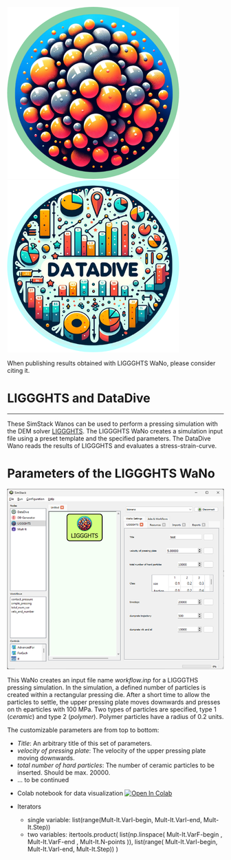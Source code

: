 ![LIGGGHTS WaNo icon](WaNos/LIGGGHTS/LIGGGHTS.png) ![DataDive WaNo icon](WaNos/DataDive/DataDive.png)

When publishing results obtained with LIGGGHTS WaNo, please consider citing it.

# LIGGGHTS and DataDive
---
These SimStack Wanos can be used to perform a pressing simulation with the DEM solver [LIGGGHTS](https://www.cfdem.com/liggghts-open-source-discrete-element-method-particle-simulation-code).
The LIGGGHTS WaNo creates a simulation input file using a preset template and the specified parameters. The DataDive Wano reads the results of LIGGGHTS and evaluates a stress-strain-curve.

# Parameters of the LIGGGHTS WaNo

![Screenshot of the LIGGGHTS WaNo](liggghts_wano.png)

This WaNo creates an input file name *workflow.inp* for a LIGGGTHS pressing simulation. In the simulation, a defined number of particles is created within a rectangular pressing die. After a short time to allow the particles to settle, the upper pressing plate moves downwards and presses on th eparticles with 100 MPa.  Two types of particles are specified, type 1 (*ceramic*) and type 2 (*polymer*). Polymer particles have a radius of 0.2 units.

The customizable parameters are from top to bottom:
- *Title*: An arbitrary title of this set of parameters.
- *velocity of pressing plate*: The velocity of the upper pressing plate moving downwards.
- *total number of hard particles*: The number of ceramic particles to be inserted. Should be max. 20000.
- ... to be continued





* Colab notebook for data visualization [![Open In Colab](https://colab.research.google.com/assets/colab-badge.svg)](https://colab.research.google.com/drive/1ya9pwN7OXd_CaeIFAYofjYyKTqFQtRn-?usp=sharing)
 
* Iterators
   * single variable: list(range(Mult-It.VarI-begin, Mult-It.VarI-end, Mult-It.Step))
   * two variables: itertools.product( list(np.linspace( Mult-It.VarF-begin , Mult-It.VarF-end , Mult-It.N-points )), list(range( Mult-It.VarI-begin, Mult-It.VarI-end, Mult-It.Step)) ) 

